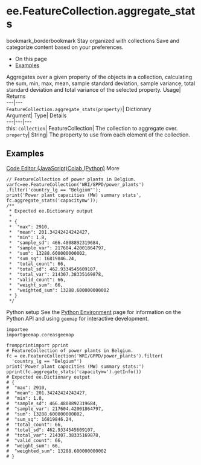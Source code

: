  
#  ee.FeatureCollection.aggregate_stats 
bookmark_borderbookmark Stay organized with collections  Save and categorize content based on your preferences.
  * On this page
  * [Examples](https://developers.google.com/earth-engine/apidocs/ee-featurecollection-aggregate_stats#examples)


Aggregates over a given property of the objects in a collection, calculating the sum, min, max, mean, sample standard deviation, sample variance, total standard deviation and total variance of the selected property. 
Usage| Returns  
---|---  
`FeatureCollection.aggregate_stats(property)`| Dictionary  
Argument| Type| Details  
---|---|---  
this: `collection`| FeatureCollection| The collection to aggregate over.  
`property`| String| The property to use from each element of the collection.  
## Examples
[Code Editor (JavaScript)](https://developers.google.com/earth-engine/apidocs/ee-featurecollection-aggregate_stats#code-editor-javascript-sample)[Colab (Python)](https://developers.google.com/earth-engine/apidocs/ee-featurecollection-aggregate_stats#colab-python-sample) More
```
// FeatureCollection of power plants in Belgium.
varfc=ee.FeatureCollection('WRI/GPPD/power_plants')
.filter('country_lg == "Belgium"');
print('Power plant capacities (MW) summary stats',
fc.aggregate_stats('capacitymw'));
/**
 * Expected ee.Dictionary output
 *
 * {
 *  "max": 2910,
 *  "mean": 201.34242424242427,
 *  "min": 1.8,
 *  "sample_sd": 466.4808892319684,
 *  "sample_var": 217604.42001864797,
 *  "sum": 13288.600000000002,
 *  "sum_sq": 16819846.24,
 *  "total_count": 66,
 *  "total_sd": 462.9334545609107,
 *  "total_var": 214307.38335169878,
 *  "valid_count": 66,
 *  "weight_sum": 66,
 *  "weighted_sum": 13288.600000000002
 * }
 */
```
Python setup
See the [ Python Environment](https://developers.google.com/earth-engine/guides/python_install) page for information on the Python API and using `geemap` for interactive development.
```
importee
importgeemap.coreasgeemap
```
```
frompprintimport pprint
# FeatureCollection of power plants in Belgium.
fc = ee.FeatureCollection('WRI/GPPD/power_plants').filter(
  'country_lg == "Belgium"')
print('Power plant capacities (MW) summary stats:')
pprint(fc.aggregate_stats('capacitymw').getInfo())
# Expected ee.Dictionary output
# {
#  "max": 2910,
#  "mean": 201.34242424242427,
#  "min": 1.8,
#  "sample_sd": 466.4808892319684,
#  "sample_var": 217604.42001864797,
#  "sum": 13288.600000000002,
#  "sum_sq": 16819846.24,
#  "total_count": 66,
#  "total_sd": 462.9334545609107,
#  "total_var": 214307.38335169878,
#  "valid_count": 66,
#  "weight_sum": 66,
#  "weighted_sum": 13288.600000000002
# }
```

